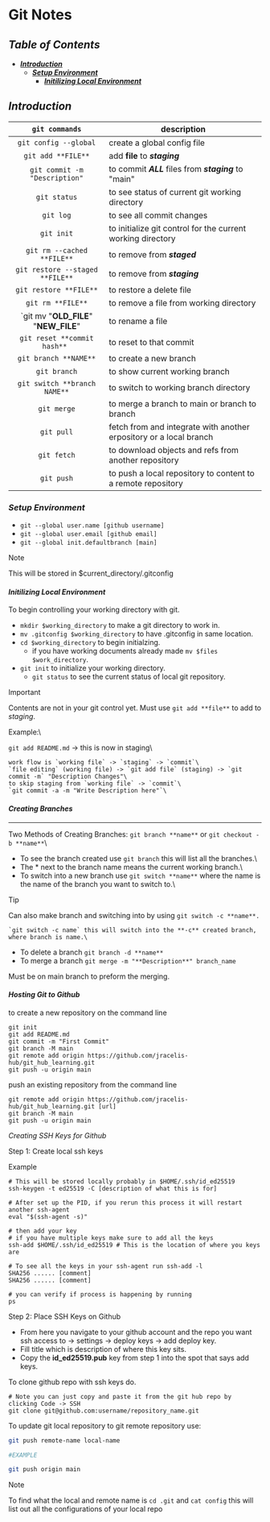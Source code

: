 # Git Notes

## ***Table of Contents***
* [***Introduction***](#introduction)
	* [***Setup Environment***](#setup-environment)
		* [***Initilizing Local Environment***](#initilizing-local-environment)

## ***Introduction***

| `git commands`          |   description           |
|:-----------------------:|-------------------------|
| `git config --global`          | create a global config file |
| `git add **FILE**`      | add **file** to ***staging*** |
| `git commit -m "Description"` | to commit ***ALL*** files from ***staging*** to "main" |
| `git status` | to see status of current git working directory |
| `git log` | to see all commit changes |
| `git init` | to initialize git control for the current working directory | 
| `git rm --cached **FILE**` | to remove from ***staged*** |
| `git restore --staged **FILE**`  | to remove from ***staging*** |
| `git restore **FILE**` | to restore a delete file |
| `git rm **FILE**` | to remove a file from working directory |
| `git mv "**OLD_FILE**" "**NEW_FILE**" | to rename a file |
| `git reset **commit hash** ` | to reset to that commit |
| `git branch **NAME**` | to create a new branch |
| `git branch` | to show current working branch |
| `git switch **branch NAME**` | to switch to working branch directory |
| `git merge` | to merge a branch to main or branch to branch |
| `git pull` | fetch from and integrate with another erpository or a local branch |
| `git fetch` | to download objects and refs from another repository |
| `git push` | to push a local repository to content to a remote repository |

### ***Setup Environment***

* `git --global user.name [github username]`
* `git --global user.email [github email]`
* `git --global init.defaultbranch [main]`

> [!NOTE]
> This will be stored in $current_directory/.gitconfig

#### ***Initilizing Local Environment***

To begin controlling your working directory with git.  

* `mkdir $working_directory` to make a git directory to work in.
* `mv .gitconfig $working_directory` to have .gitconfig in same location.
* `cd $working_directory` to begin initialzing.
	* if you have working documents already made `mv $files $work_directory`.
* `git init` to initialize your working directory.
	* `git status` to see the current status of local git repository. 


> [!IMPORTANT]
> Contents are not in your git control yet. Must use `git add **file**` to add to _staging_.

Example:\

`git add README.md` -> this is now in staging\

```
work flow is `working file` -> `staging` -> `commit`\
`file editing` (working file) -> `git add file` (staging) -> `git commit -m` "Description Changes"\
to skip staging from `working file` -> `commit`\
`git commit -a -m "Write Description here"`\ 
```

#### ***Creating Branches*** 

---

Two Methods of Creating Branches: `git branch **name**` or `git checkout -b **name**`\

* To see the branch created use `git branch` this will list all the branches.\
* The \* next to the branch name means the current working branch.\
* To switch into a new branch use `git switch **name**` where the name is the name of the branch you want to switch to.\

> [!TIP]
> Can also make branch and switching into by using `git switch -c **name**.`

```
`git switch -c name` this will switch into the **-c** created branch, where branch is name.\
```

* To delete a branch `git branch -d **name**`
* To merge a branch `git merge -m "**Description**" branch_name`

Must be on main branch to preform the merging.

#### ***Hosting Git to Github***

to create a new repository on the command line
```
git init
git add README.md
git commit -m "First Commit"
git branch -M main
git remote add origin https://github.com/jracelis-hub/git_hub_learning.git
git push -u origin main
```

push an existing repository from the command line
```
git remote add origin https://github.com/jracelis-hub/git_hub_learning.git [url]
git branch -M main
git push -u origin main
```

_Creating SSH Keys for Github_

Step 1: Create local ssh keys 

Example
```
# This will be stored locally probably in $HOME/.ssh/id_ed25519
ssh-keygen -t ed25519 -C [description of what this is for]

# After set up the PID, if you rerun this process it will restart another ssh-agent
eval "$(ssh-agent -s)" 

# then add your key
# if you have multiple keys make sure to add all the keys
ssh-add $HOME/.ssh/id_ed25519 # This is the location of where you keys are

# To see all the keys in your ssh-agent run ssh-add -l
SHA256 ...... [comment]
SHA256 ...... [comment]

# you can verify if process is happening by running
ps 
```

Step 2: Place SSH Keys on Github

* From here you navigate to your github account and the repo you want ssh access to -> settings -> deploy keys -> add deploy key.
* Fill title which is description of where this key sits.
* Copy the **id_ed25519.pub** key from step 1 into the spot that says add keys.

To clone github repo with ssh keys do.

```
# Note you can just copy and paste it from the git hub repo by clicking Code -> SSH
git clone git@github.com:username/repository_name.git
```

To update git local repository to git remote repository use:

```bash
git push remote-name local-name

#EXAMPLE

git push origin main
```

> [!NOTE]
> To find what the local and remote name is `cd .git` and `cat config` this will list out all the configurations of your local repo
